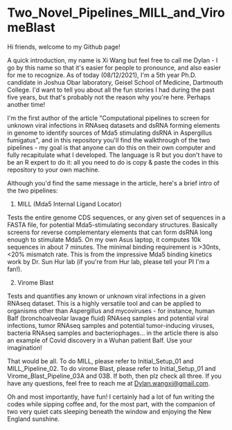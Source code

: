 # Two_Novel_Pipelines_MILL_and_ViromeBlast
Hi friends, welcome to my Github page!

A quick introduction, my name is Xi Wang but feel free to call me Dylan - I go by this name so that it's easier for people to pronounce, and also easier for me to recognize. As of today (08/12/2021), I'm a 5th year Ph.D. candidate in Joshua Obar laboratory, Geisel School of Medicine, Dartmouth College. I'd want to tell you about all the fun stories I had during the past five years, but that's probably not the reason why you're here. Perhaps another time! 

I'm the first author of the article "Computational pipelines to screen for unknown viral infections in RNAseq datasets and dsRNA forming elements in genome to identify sources of Mda5 stimulating dsRNA in Aspergillus fumigatus", and in this repository you'll find the walkthrough of the two pipelines - my goal is that anyone can do this on their own computer and fully recapitulate what I developed. The language is R but you don't have to be an R expert to do it: all you need to do is copy & paste the codes in this repository to your own machine. 

Although you'd find the same message in the article, here's a brief intro of the two pipelines:

1. MILL (Mda5 Internal Ligand Locator)

Tests the entire genome CDS sequences, or any given set of sequences in a FASTA file, for potential Mda5-stimulating secondary structures. Basically screens for reverse complementary elements that can form dsRNA long enough to stimulate Mda5. On my own Asus laptop, it computes 10k sequences in about 7 minutes. The minimal binding requirement is >30nts, <20% mismatch rate. This is from the impressive Mda5 binding kinetics work by Dr. Sun Hur lab (if you're from Hur lab, please tell your PI I'm a fan!).

2. Virome Blast 

Tests and quantifies any known or unknown viral infections in a given RNAseq dataset. This is a highly versatile tool and can be applied to organisms other than Aspergillus and mycoviruses - for instance, human Balf (bronchoalveolar lavage fluid) RNAseq samples and potential viral infections, tumor RNAseq samples and potential tumor-inducing viruses, bacteria RNAseq samples and bacteriophages... in the article there is also an example of Covid discovery in a Wuhan patient Balf. Use your imagination!

That would be all. To do MILL, please refer to Initial_Setup_01 and MILL_Pipeline_02. To do virome Blast, please refer to Initial_Setup_01 and Virome_Blast_Pipeline_03A and 03B. If both, then plz check all three. If you have any questions, feel free to reach me at Dylan.wangxi@gmail.com.

Oh and most importantly, have fun! I certainly had a lot of fun writing the codes while sipping coffee and, for the most part, with the companion of two very quiet cats sleeping beneath the window and enjoying the New England sunshine.
